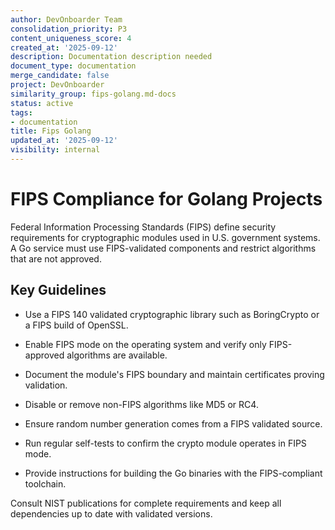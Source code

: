 ```yaml
---
author: DevOnboarder Team
consolidation_priority: P3
content_uniqueness_score: 4
created_at: '2025-09-12'
description: Documentation description needed
document_type: documentation
merge_candidate: false
project: DevOnboarder
similarity_group: fips-golang.md-docs
status: active
tags:
- documentation
title: Fips Golang
updated_at: '2025-09-12'
visibility: internal
---
```


# FIPS Compliance for Golang Projects

Federal Information Processing Standards (FIPS) define security requirements for
cryptographic modules used in U.S. government systems. A Go service must use
FIPS-validated components and restrict algorithms that are not approved.

## Key Guidelines

- Use a FIPS 140 validated cryptographic library such as BoringCrypto or a FIPS build of OpenSSL.

- Enable FIPS mode on the operating system and verify only FIPS-approved algorithms are available.

- Document the module's FIPS boundary and maintain certificates proving validation.

- Disable or remove non-FIPS algorithms like MD5 or RC4.

- Ensure random number generation comes from a FIPS validated source.

- Run regular self-tests to confirm the crypto module operates in FIPS mode.

- Provide instructions for building the Go binaries with the FIPS-compliant toolchain.

Consult NIST publications for complete requirements and keep all dependencies up to date with validated versions.
